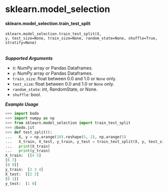 # sklearn.model_selection

#### sklearn.model_selection.train_test_split

<code><apihead>sklearn.model_selection.<apiname>train_test_split</apiname>(X, y, test_size=None, train_size=None, random_state=None, shuffle=True, stratify=None)</apihead></code><br><br><br>
***Supported Arguments***

-   `X`: NumPy array or Pandas Dataframes.
-   `y`: NumPy array or Pandas Dataframes.
-   `train_size`: float between 0.0 and 1.0 or `None` only.
-   `test_size`: float between 0.0 and 1.0 or `None` only.
-   `random_state`: int, RandomState, or None.
-   `shuffle`: bool.

***Example Usage***

```py 
>>> import bodo
>>> import numpy as np
>>> from sklearn.model_selection import train_test_split
>>> @bodo.jit
>>> def test_split():
...   X, y = np.arange(10).reshape(5, 2), np.arange(5)
...   X_train, X_test, y_train, y_test = train_test_split(X, y, test_size = 0.33, random_state=42)
...   print(X_train)
...   print(y_train)
X_train:  [[4 5]
[6 7]
[8 9]]
y_train:  [2 3 4]
X_test:  [[2 3]
[0 1]]
y_test:  [1 0]
```
